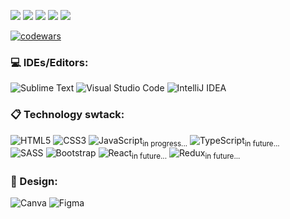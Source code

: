![](https://github-profile-summary-cards.vercel.app/api/cards/profile-details?username=ParLelya&theme=monokai)
![](https://github-profile-summary-cards.vercel.app/api/cards/most-commit-language?username=ParLelya&theme=monokai)
![](https://github-profile-summary-cards.vercel.app/api/cards/repos-per-language?username=ParLelya&theme=monokai)
![](https://github-profile-summary-cards.vercel.app/api/cards/stats?username=ParLelya&theme=monokai)
![](https://github-profile-summary-cards.vercel.app/api/cards/productive-time?username=ParLelya&theme=monokai&utcOffset=3)

[![codewars](https://www.codewars.com/users/ParLelya/badges/large)](https://www.codewars.com/users/ParLelya) 

### 💻 IDEs/Editors:
![Sublime Text](https://img.shields.io/badge/sublime_text-%23575757.svg?style=for-the-badge&logo=sublime-text&logoColor=important)
![Visual Studio Code](https://img.shields.io/badge/Visual%20Studio%20Code-0078d7.svg?style=for-the-badge&logo=visual-studio-code&logoColor=white)
![IntelliJ IDEA](https://img.shields.io/badge/IntelliJIDEA-000000.svg?style=for-the-badge&logo=intellij-idea&logoColor=white)


### 📋 Technology swtack:
![HTML5](https://img.shields.io/badge/html5-%23E34F26.svg?style=for-the-badge&logo=html5&logoColor=white)
![CSS3](https://img.shields.io/badge/css3-%231572B6.svg?style=for-the-badge&logo=css3&logoColor=white)
![JavaScript](https://img.shields.io/badge/javascript-%23323330.svg?style=for-the-badge&logo=javascript&logoColor=%23F7DF1E)<sub>in progress...</sub>
![TypeScript](https://img.shields.io/badge/typescript-%23007ACC.svg?style=for-the-badge&logo=typescript&logoColor=white)<sub>in future...</sub>
</br>
![SASS](https://img.shields.io/badge/SASS-hotpink.svg?style=for-the-badge&logo=SASS&logoColor=white)
![Bootstrap](https://img.shields.io/badge/bootstrap-%23563D7C.svg?style=for-the-badge&logo=bootstrap&logoColor=white)
![React](https://img.shields.io/badge/react-%2320232a.svg?style=for-the-badge&logo=react&logoColor=%2361DAFB)<sub>in future...</sub>
![Redux](https://img.shields.io/badge/redux-%23593d88.svg?style=for-the-badge&logo=redux&logoColor=white)<sub>in future...</sub>

### 🎨 Design:
![Canva](https://img.shields.io/badge/Canva-%2300C4CC.svg?style=for-the-badge&logo=Canva&logoColor=white)
![Figma](https://img.shields.io/badge/figma-%23F24E1E.svg?style=for-the-badge&logo=figma&logoColor=white)
<!--
**ParLelya/ParLelya** is a ✨ _special_ ✨ repository because its `README.md` (this file) appears on your GitHub profile.

Here are some ideas to get you started:

- 🔭 I’m currently working on ...
- 🌱 I’m currently learning ...
- 👯 I’m looking to collaborate on ...
- 🤔 I’m looking for help with ...
- 💬 Ask me about ...
- 📫 How to reach me: ...
- 😄 Pronouns: ...
- ⚡ Fun fact: ...
-->
